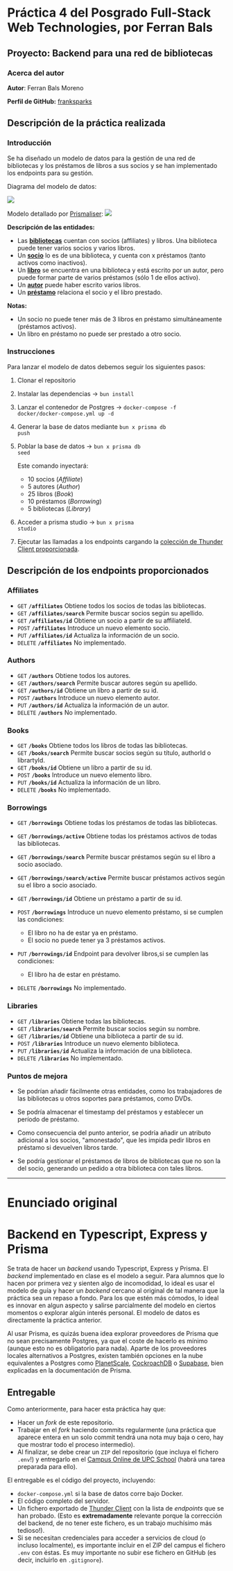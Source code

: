 # Práctica 4 del Posgrado Full-Stack Web Technologies, por Ferran Bals

## Proyecto: Backend para una red de bibliotecas

### Acerca del autor

**Autor**: Ferran Bals Moreno

**Perfil de GitHub:** [franksparks](https://github.com/franksparks)

## Descripción de la práctica realizada

### Introducción

Se ha diseñado un modelo de datos para la gestión de una red de bibliotecas y los préstamos de libros a sus socios y se han implementado los endpoints para su gestión.

Diagrama del modelo de datos:

<img src="./img/model.png"/>

Modelo detallado por [Prismaliser](https://prismaliser.app/):
<img src="./img/prismaliser.png"/>

<b>Descripción de las entidades:</b>

- Las <u><b>bibliotecas</b></u> cuentan con socios (affiliates) y libros. Una biblioteca puede tener varios socios y varios libros.
- Un <u><b>socio</b></u> lo es de una biblioteca, y cuenta con x préstamos (tanto activos como inactivos).
- Un <u><b>libro</b></u> se encuentra en una biblioteca y está escrito por un autor, pero puede formar parte de varios préstamos (sólo 1 de ellos activo).
- Un <u><b>autor</b></u> puede haber escrito varios libros.
- Un <u><b>préstamo</b></u> relaciona el socio y el libro prestado.

<b>Notas:</b>

- Un socio no puede tener más de 3 libros en préstamo simultáneamente (préstamos activos).
- Un libro en préstamo no puede ser prestado a otro socio.

### Instrucciones

Para lanzar el modelo de datos debemos seguir los siguientes pasos:

1. Clonar el repositorio
2. Instalar las dependencias -> <code>bun install</code>
3. Lanzar el contenedor de Postgres -> <code>docker-compose -f docker/docker-compose.yml up -d</code>
4. Generar la base de datos mediante <code>bun x prisma db push</code>
5. Poblar la base de datos -> <code>bun x prisma db seed</code>

   Este comando inyectará:

   - 10 socios (<em>Affiliate</em>)
   - 5 autores (<em>Author</em>)
   - 25 libros (<em>Book</em>)
   - 10 préstamos (<em>Borrowing</em>)
   - 5 bibliotecas (<em>Library</em>)

6. Acceder a prisma studio -> <code>bun x prisma studio</code>

7. Ejecutar las llamadas a los endpoints cargando la [colección de Thunder Client proporcionada](./thunderClientCollection/pr4-backend-2024%20-%20Ferran%20Bals.json).

## Descripción de los endpoints proporcionados

### Affiliates

- <code>GET</code> <code><b>/affiliates</b></code> Obtiene todos los socios de todas las bibliotecas.
- <code>GET</code> <code><b>/affiliates/search</b></code> Permite buscar socios según su apellido.
- <code>GET</code> <code><b>/affiliates/id</b></code> Obtiene un socio a partir de su affiliateId.
- <code>POST</code> <code><b>/affiliates</b></code> Introduce un nuevo elemento socio.
- <code>PUT</code> <code><b>/affiliates/id</b></code> Actualiza la información de un socio.
- <code>DELETE</code> <code><b>/affiliates</b></code> No implementado.

### Authors

- <code>GET</code> <code><b>/authors</b></code> Obtiene todos los autores.
- <code>GET</code> <code><b>/authors/search</b></code> Permite buscar autores según su apellido.
- <code>GET</code> <code><b>/authors/id</b></code> Obtiene un libro a partir de su id.
- <code>POST</code> <code><b>/authors</b></code> Introduce un nuevo elemento autor.
- <code>PUT</code> <code><b>/authors/id</b></code> Actualiza la información de un autor.
- <code>DELETE</code> <code><b>/authors</b></code> No implementado.

### Books

- <code>GET</code> <code><b>/books</b></code> Obtiene todos los libros de todas las bibliotecas.
- <code>GET</code> <code><b>/books/search</b></code> Permite buscar socios según su título, authorId o librartyId.
- <code>GET</code> <code><b>/books/id</b></code> Obtiene un libro a partir de su id.
- <code>POST</code> <code><b>/books</b></code> Introduce un nuevo elemento libro.
- <code>PUT</code> <code><b>/books/id</b></code> Actualiza la información de un libro.
- <code>DELETE</code> <code><b>/books</b></code> No implementado.

### Borrowings

- <code>GET</code> <code><b>/borrowings</b></code> Obtiene todas los préstamos de todas las bibliotecas.
- <code>GET</code> <code><b>/borrowings/active</b></code> Obtiene todas los préstamos activos de todas las bibliotecas.
- <code>GET</code> <code><b>/borrowings/search</b></code> Permite buscar préstamos según su el libro a socio asociado.
- <code>GET</code> <code><b>/borrowings/search/active</b></code> Permite buscar préstamos activos según su el libro a socio asociado.
- <code>GET</code> <code><b>/borrowings/id</b></code> Obtiene un préstamo a partir de su id.

- <code>POST</code> <code><b>/borrowings</b></code> Introduce un nuevo elemento préstamo, si se cumplen las condiciones:
  - El libro no ha de estar ya en préstamo.
  - El socio no puede tener ya 3 préstamos activos.
- <code>PUT</code> <code><b>/borrowings/id</b></code> Endpoint para devolver libros,si se cumplen las condiciones:
  - El libro ha de estar en préstamo.
- <code>DELETE</code> <code><b>/borrowings</b></code> No implementado.

### Libraries

- <code>GET</code> <code><b>/libraries</b></code> Obtiene todas las bibliotecas.
- <code>GET</code> <code><b>/libraries/search</b></code> Permite buscar socios según su nombre.
- <code>GET</code> <code><b>/libraries/id</b></code> Obtiene una biblioteca a partir de su id.
- <code>POST</code> <code><b>/libraries</b></code> Introduce un nuevo elemento biblioteca.
- <code>PUT</code> <code><b>/libraries/id</b></code> Actualiza la información de una biblioteca.
- <code>DELETE</code> <code><b>/libraries</b></code> No implementado.

### Puntos de mejora

- Se podrían añadir fácilmente otras entidades, como los trabajadores de las bibliotecas u otros soportes para préstamos, como DVDs.

- Se podría almacenar el timestamp del préstamos y establecer un período de préstamo.

- Como consecuencia del punto anterior, se podría añadir un atributo adicional a los socios, "amonestado", que les impida pedir libros en préstamo si devuelven libros tarde.

- Se podría gestionar el préstamos de libros de bibliotecas que no son la del socio, generando un pedido a otra biblioteca con tales libros.

---

# Enunciado original

# Backend en Typescript, Express y Prisma

Se trata de hacer un _backend_ usando Typescript, Express y Prisma. El _backend_ implementado en clase es el modelo a seguir. Para alumnos que lo hacen por primera vez y sienten algo de incomodidad, lo ideal es usar el modelo de guía y hacer un _backend_ cercano al original de tal manera que la práctica sea un repaso a fondo. Para los que estén más cómodos, lo ideal es innovar en algun aspecto y salirse parcialmente del modelo en ciertos momentos o explorar algún interés personal. El modelo de datos es directamente la práctica anterior.

Al usar Prisma, es quizás buena idea explorar proveedores de Prisma que no sean precisamente Postgres, ya que el coste de hacerlo es mínimo (aunque esto no es obligatorio para nada). Aparte de los proveedores locales alternativos a Postgres, existen también opciones en la nube equivalentes a Postgres como [PlanetScale](https://www.prisma.io/docs/guides/database/planetscale), [CockroachDB](https://www.prisma.io/docs/guides/database/cockroachdb) o [Supabase](https://www.prisma.io/docs/guides/database/supabase), bien explicadas en la documentación de Prisma.

## Entregable

Como anteriormente, para hacer esta práctica hay que:

- Hacer un _fork_ de este repositorio.
- Trabajar en el _fork_ haciendo commits regularmente (una práctica que aparece entera en un solo commit tendrá una nota muy baja o cero, hay que mostrar todo el proceso intermedio).
- Al finalizar, se debe crear un `ZIP` del repositorio (que incluya el fichero `.env`!) y entregarlo en el [Campus Online de UPC School](https://talent.upc.edu) (habrá una tarea preparada para ello).

El entregable es el código del proyecto, incluyendo:

- `docker-compose.yml` si la base de datos corre bajo Docker.
- El código completo del servidor.
- Un fichero exportado de [Thunder Client](https://marketplace.visualstudio.com/items?itemName=rangav.vscode-thunder-client) con la lista de _endpoints_ que se han probado. (Esto es **extremadamente** relevante porque la corrección del backend, de no tener este fichero, es un trabajo muchísimo más tedioso!).
- Si se necesitan credenciales para acceder a servicios de cloud (o incluso localmente), es importante incluir en el ZIP del campus el fichero `.env` con éstas. Es muy importante no subir ese fichero en GitHub (es decir, incluirlo en `.gitignore`).
